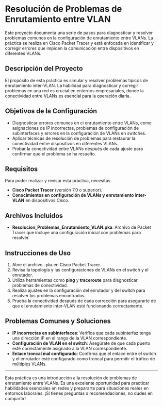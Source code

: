 # Resolución de Problemas de Enrutamiento entre VLAN

Este proyecto documenta una serie de pasos para diagnosticar y resolver problemas comunes en la configuración de enrutamiento entre VLANs. La práctica se realiza en Cisco Packet Tracer y está enfocada en identificar y corregir errores que impiden la comunicación entre dispositivos en diferentes VLANs.

## Descripción del Proyecto

El propósito de esta práctica es simular y resolver problemas típicos de enrutamiento inter-VLAN. La habilidad para diagnosticar y corregir problemas en una red es crucial en entornos empresariales, donde la conectividad entre VLANs es esencial para la operación diaria.

## Objetivos de la Configuración

- Diagnosticar errores comunes en el enrutamiento entre VLANs, como asignaciones de IP incorrectas, problemas de configuración de subinterfaces y errores en la configuración de VLANs en switches.
- Aplicar técnicas de resolución de problemas para restaurar la conectividad entre dispositivos en diferentes VLANs.
- Probar la conectividad entre VLANs después de cada ajuste para confirmar que el problema se ha resuelto.

## Requisitos

Para poder realizar y revisar esta práctica, necesitas:

- **Cisco Packet Tracer** (versión 7.0 o superior).
- **Conocimientos en configuración de VLANs y enrutamiento inter-VLAN** en dispositivos Cisco.

## Archivos Incluidos

- **Resolucion_Problemas_Enrutamiento_VLAN.pka**: Archivo de Packet Tracer que incluye una configuración inicial con problemas para resolver.

## Instrucciones de Uso

1. Abre el archivo `.pka` en Cisco Packet Tracer.
2. Revisa la topología y las configuraciones de VLANs en el switch y el enrutador.
3. Utiliza herramientas como **ping** y **traceroute** para diagnosticar problemas de conectividad.
4. Realiza ajustes en la configuración del enrutador y del switch para resolver los problemas encontrados.
5. Prueba la conectividad después de cada corrección para asegurarte de que el enrutamiento inter-VLAN esté funcionando correctamente.

## Problemas Comunes y Soluciones

- **IP incorrectas en subinterfaces**: Verifica que cada subinterfaz tenga una dirección IP en el rango de la VLAN correspondiente.
- **Configuración de VLAN en el switch**: Asegúrate de que cada puerto esté correctamente asignado a la VLAN correspondiente.
- **Enlace troncal mal configurado**: Confirma que el enlace entre el switch y el enrutador esté configurado como troncal para permitir el tráfico de múltiples VLANs.

---

Esta práctica es una introducción a la resolución de problemas de enrutamiento entre VLANs. Es una excelente oportunidad para practicar habilidades esenciales en redes y prepararte para situaciones reales en entornos laborales. ¡Si tienes preguntas o recomendaciones, no dudes en compartir!
